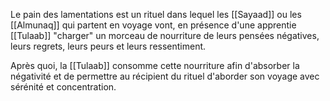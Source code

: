 Le pain des lamentations est un rituel dans lequel les [[Sayaad]] ou les [[Almunaq]] qui partent en voyage vont, en présence d'une apprentie [[Tulaab]] "charger" un morceau de nourriture de leurs pensées négatives, leurs regrets, leurs peurs et leurs ressentiment. 

Après quoi, la [[Tulaab]] consomme cette nourriture afin d'absorber la négativité et de permettre au récipient du rituel d'aborder son voyage avec sérénité et concentration.